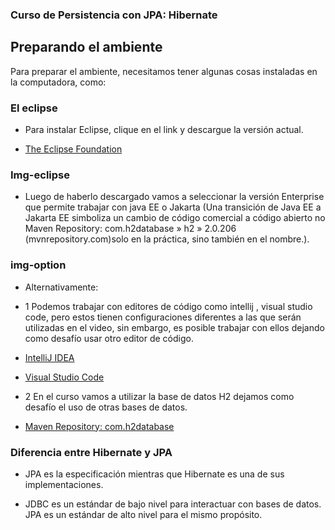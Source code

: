### Curso de Persistencia con JPA: Hibernate

## Preparando el ambiente

Para preparar el ambiente, necesitamos tener algunas cosas instaladas en la computadora, como:

### El eclipse
- Para instalar Eclipse, clique en el link y descargue la versión actual.

 + [The Eclipse Foundation](https://www.eclipse.org/downloads/download.php?file=/oomph/epp/2022-12/R/eclipse-inst-jre-win64.exe&mirror_id=576 "The Eclipse Foundation")

### Img-eclipse
- Luego de haberlo descargado vamos a seleccionar la versión Enterprise que permite trabajar con java EE o Jakarta (Una transición de Java EE a Jakarta EE simboliza un cambio de código comercial a código abierto no Maven Repository: com.h2database » h2 » 2.0.206 (mvnrepository.com)solo en la práctica, sino también en el nombre.). 

### img-option
- Alternativamente:

 + 1 Podemos trabajar con editores de código como intellij , visual studio code, pero estos tienen configuraciones diferentes a las que serán utilizadas en el video, sin embargo, es posible trabajar con ellos dejando como desafío usar otro editor de código.

 + [IntelliJ IDEA](https://www.jetbrains.com/idea/download/#section=windows "IntelliJ IDEA")

 + [Visual Studio Code](https://code.visualstudio.com/Download "Visual Studio Code")
- 2 En el curso vamos a utilizar la base de datos H2 dejamos como desafío el uso de otras bases de datos.

 + [Maven Repository: com.h2database](https://mvnrepository.com/artifact/com.h2database/h2/2.0.206 "Maven Repository: com.h2database")

### Diferencia entre Hibernate y JPA

- JPA es la especificación mientras que Hibernate es una de sus implementaciones.

- JDBC es un estándar de bajo nivel para interactuar con bases de datos. JPA es un estándar de alto nivel para el mismo propósito.